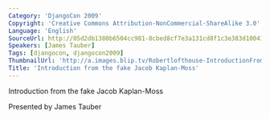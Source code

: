 ```yaml
---
Category: 'DjangoCon 2009'
Copyright: 'Creative Commons Attribution-NonCommercial-ShareAlike 3.0'
Language: 'English'
SourceUrl: http://05d2db1380b6504cc981-8cbed8cf7e3a131cd8f1c3e383d10041.r93.cf2.rackcdn.com/djangocon-2009/34_introduction-from-the-fake-jacob-kaplan-moss.ogv
Speakers: [James Tauber]
Tags: [djangocon, djangocon2009]
ThumbnailUrl: 'http://a.images.blip.tv/Robertlofthouse-IntroductionFromTheFakeJacobKaplanMoss840.png'
Title: 'Introduction from the fake Jacob Kaplan-Moss'
---
```

Introduction from the fake Jacob Kaplan-Moss

  
Presented by James Tauber

